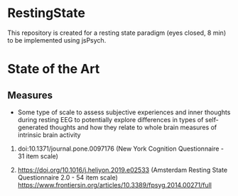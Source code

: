 # RestingState

This repository is created for a resting state paradigm (eyes closed, 8 min) to be implemented using jsPsych.

# State of the Art

## Measures  

- Some type of scale to assess subjective experiences and inner thoughts during resting EEG to potentially explore differences in types of self-generated thoughts and how they relate to whole brain measures of intrinsic brain activity 

1. doi:10.1371/journal.pone.0097176 (New York Cognition Questionnaire - 31 item scale)


2. https://doi.org/10.1016/j.heliyon.2019.e02533 (Amsterdam Resting State Questionnaire 2.0 - 54 item scale)
  https://www.frontiersin.org/articles/10.3389/fpsyg.2014.00271/full 






